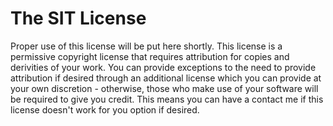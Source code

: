 # The SIT License
Proper use of this license will be put here shortly. This license is a permissive copyright license that requires attribution for copies and derivities of your work. You can provide exceptions to the need to provide attribution if desired through an additional license which you can provide at your own discretion - otherwise, those who make use of your software will be required to give you credit. This means you can have a contact me if this license doesn't work for you option if desired.